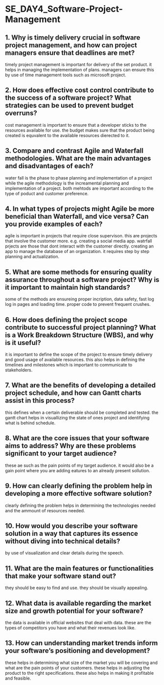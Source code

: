 # SE_DAY4_Software-Project-Management
## 1. Why is timely delivery crucial in software project management, and how can project managers ensure that deadlines are met?
timely project management is important for delivery of the set product. it helps in managing the implementation of plans. managers can ensure this by use of time management tools such as microsoft project.
## 2. How does effective cost control contribute to the success of a software project? What strategies can be used to prevent budget overruns?
cost management is important to ensure that a developer sticks to the resources available for use. the budget makes sure that the product being created is equvalent to the available resources dierected to it.
## 3. Compare and contrast Agile and Waterfall methodologies. What are the main advantages and disadvantages of each?
water fall is the phase to phase planning and implementation of a project while the agile methodology is the increamental planning and implementation of a project. both mehtods are important according to the type of poduct and customer preference.
## 4. In what types of projects might Agile be more beneficial than Waterfall, and vice versa? Can you provide examples of each?
agile is important in projects that require close supervison. this are projects that involve the customer more. e.g. creating a social media app. watrfall prjects are those that dont interact with the customer directly. creating an app to manage the database of an organization. it requires step by step planning and actualization.
## 5. What are some methods for ensuring quality assurance throughout a software project? Why is it important to maintain high standards?
some of the methods are ensureing proper incription, data safety, fast log log in pages and loading time. proper code to prevent frequent crushes.
## 6. How does defining the project scope contribute to successful project planning? What is a Work Breakdown Structure (WBS), and why is it useful?
it is important to define the scope of the project to ensure timely delivery and good usage of available resources. this also helps in defining the timelines and milestones which is important to communicate to stakeholders.
## 7. What are the benefits of developing a detailed project schedule, and how can Gantt charts assist in this process?
this defines when a certain deliverable should be completed and tested. the gantt chart helps in visuallizing the state of ones project and identifying what is behind schedule.
## 8. What are the core issues that your software aims to address? Why are these problems significant to your target audience?
these ae such as the pain points of my target audience. it would also be a gain point where you are adding eatures to an already present sollution. 
## 9. How can clearly defining the problem help in developing a more effective software solution?
clearly defining the problem helps in determining the technologies needed and the ammount of resources needed. 
## 10. How would you describe your software solution in a way that captures its essence without diving into technical details?
by use of visualization and clear details during the speech.
## 11. What are the main features or functionalities that make your software stand out? 
they should be easy to find and use. they should be visually appealing.
## 12. What data is available regarding the market size and growth potential for your software?
the data is available in official websites that deal with data. these are the types of competitors you have and what their revenues look like.
## 13. How can understanding market trends inform your software’s positioning and development?
these helps in determining what size of the market you will be covering and what are the pain points of your customers. these helps in adjusting the product to the right specifications. these also helps in making it profitable and feasible.
